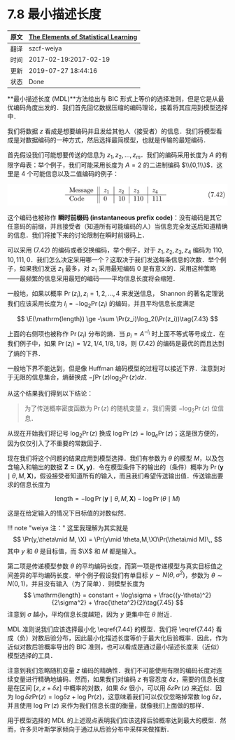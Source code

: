 # 7.8 最小描述长度

| 原文   | [The Elements of Statistical Learning](https://web.stanford.edu/~hastie/ElemStatLearn/printings/ESLII_print12.pdf) |
| ---- | ---------------------------------------- |
| 翻译   | szcf-weiya                               |
| 时间   | 2017-02-19:2017-02-19                    |
|更新 |2019-07-27 18:44:16|
|状态|Done|

**最小描述长度 (MDL)**方法给出与 BIC 形式上等价的选择准则，但是它是从最优编码角度出发的．我们首先回忆数据压缩的编码理论，接着将其应用到模型选择中．

我们将数据 $z$ 看成是想要编码并且发给其他人（接受者）的信息．我们将模型看成是对数据编码的一种方式，然后选择最简模型，也就是传输的最短编码．

首先假设我们可能想要传送的信息为 $z_1,z_2,\ldots,z_m$．我们的编码采用长度为 $A$ 的有限字母表：举个例子，我们可能采用长度为 $A=2$ 的二进制编码 $\\{0,1\\}$．这里是 4 个可能信息以及二值编码的例子：

![](../img/07/pic3.png)

这个编码也被称作 **瞬时前缀码 (instantaneous prefix code)**：没有编码是其它任意码的前缀，并且接受者（知道所有可能编码的人）当信息完全发送后知道精确的信息．我们将接下来的讨论限制在瞬时前缀码上．

可以采用 (7.42) 的编码或者交换编码，举个例子，对于 $z_1,z_2,z_3,z_4$ 编码为 $110,10,111,0$．我们怎么决定采用哪一个？这取决于我们发送每条信息的次数．举个例子，如果我们发送 $z_1$ 最多，对 $z_1$ 采用最短编码 $0$ 是有意义的．采用这种策略——最频繁的信息采用最短的编码——平均信息长度将会缩短．

一般地，如果以概率 $\Pr(z_i),z_i=1,2,\ldots,4$ 来发送信息， Shannon 的著名定理说我们应该采用长度为 $l_i=-\mathrm{log}_2 \Pr(z_i)$ 的编码，并且平均信息长度满足

$$
\E(\mathrm{length}) \ge -\sum \Pr(z_i)\log_2(\Pr(z_i))\tag{7.43}
$$

上面的右侧项也被称作 $\Pr(z_i)$ 分布的熵．当 $p_i=A^{-l_i}$ 时上面不等式等号成立．在我们例子中，如果 $\Pr(z_i)=1/2,1/4,1/8,1/8$，则 (7.42) 的编码是最优的而且达到了熵的下界．

一般地下界不能达到，但是像 Huffman 编码模型的过程可以接近下界．注意到对于无限的信息集合，熵替换成 $-\int \Pr(z)\log_2\Pr(z)dz$．

从这个结果我们得到以下结论：

> 为了传送概率密度函数为 $\Pr(z)$ 的随机变量 $z$，我们需要 $-\log_2\Pr(z)$ 位信息．

从现在开始我们将记号 $\log_2\Pr(z)$ 换成 $\log\Pr(z)=\log_e \Pr(z)$；这是很方便的，因为仅仅引入了不重要的常数因子．

现在我们将这个问题的结果应用到模型选择．我们有参数为 $\theta$ 的模型 $M$，以及包含输入和输出的数据 $\mathbf{Z=(X,y)}$．令在模型条件下的输出的（条件）概率为 $\Pr(\mathbf y\mid\theta,M,\mathbf X)$，假设接受者知道所有的输入，而且我们希望传送输出值．传送输出要求的信息长度为

$$
\mathrm{length} = -\log \Pr(\mathbf y\mid \theta,M,\mathbf X)-\log \Pr(\theta\mid M)\tag{7.44}\label{7.44}
$$

这是在给定输入的情况下目标值的对数似然．

!!! note "weiya 注："
    这里我理解为其实就是 
    $$
    \Pr(y,\theta\mid M, \X) = \Pr(y\mid \theta,M,\X)\Pr(\theta\mid M)\,,
    $$
    其中 $y$ 和 $\theta$ 是目标值，而 $\X$ 和 $M$ 都是输入。

第二项是传递模型参数 $\theta$ 的平均编码长度，而第一项是传递模型与真实目标值之间差异的平均编码长度．举个例子假设我们有单目标 $y\sim N(\theta,\sigma^2)$，参数为 $\theta\sim N(0,1)$，并且没有输入（为了简单）．则模型长度为
$$
\mathrm{length} = constant + \log\sigma + \frac{(y-\theta)^2}{2\sigma^2} + \frac{\theta^2}{2}\tag{7.45}
$$
注意到 $\sigma$ 越小，平均信息长度越短，因为 $y$ 更集中在 $\theta$ 附近．

MDL 准则说我们应该选择最小化 \eqref{7.44} 的模型．我们将 \eqref{7.44} 看成（负）对数后验分布，因此最小化描述长度等价于最大化后验概率．因此，作为近似对数后验概率导出的 BIC 准则，也可以看成是通过最小描述长度来（近似）模型选择的工具．

注意到我们忽略随机变量 $z$ 编码的精确性．我们不可能使用有限的编码长度对连续变量进行精确地编码．然而，如果我们对编码 $z$ 有容忍度 $\delta z$，需要的信息长度是在区间 $[z,z+\delta z]$ 中概率的对数，如果 $\delta z$ 很小，可以用 $\delta z\Pr(z)$ 来近似．因为 $\log\delta z\mathrm{Pr}(z)=\mathrm{log}\delta z + \mathrm{log}\;\mathrm{Pr}(z)$，这意味着我们可以仅仅忽略掉常数 $\mathrm{log}\;\delta z$，并且使用 $\mathrm{log\; \Pr}(z)$ 来作为我们信息长度的衡量，就像我们上面做的那样．

用于模型选择的 MDL 的上述观点表明我们应该选择后验概率达到最大的模型．然而，许多贝叶斯学家倾向于通过从后验分布中采样来做推断．
